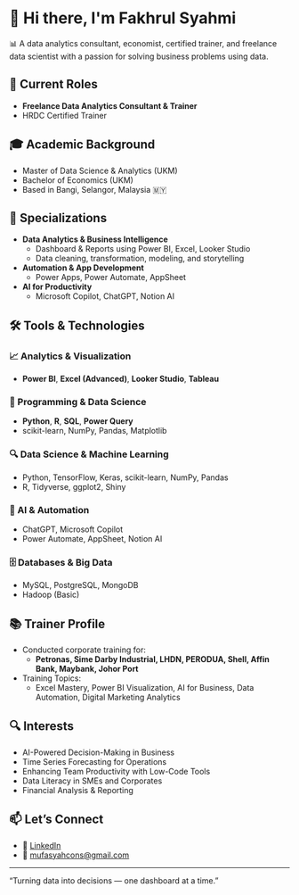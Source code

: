 # 👋 Hi there, I'm Fakhrul Syahmi

📊 A data analytics consultant, economist, certified trainer, and freelance data scientist with a passion for solving business problems using data.

## 💼 Current Roles
- **Freelance Data Analytics Consultant & Trainer**
- HRDC Certified Trainer

## 🎓 Academic Background
- Master of Data Science & Analytics (UKM)
- Bachelor of Economics (UKM)
- Based in Bangi, Selangor, Malaysia 🇲🇾

## 🚀 Specializations
- **Data Analytics & Business Intelligence**
  - Dashboard & Reports using Power BI, Excel, Looker Studio
  - Data cleaning, transformation, modeling, and storytelling
- **Automation & App Development**
  - Power Apps, Power Automate, AppSheet
- **AI for Productivity**
  - Microsoft Copilot, ChatGPT, Notion AI

## 🛠️ Tools & Technologies

### 📈 Analytics & Visualization
- **Power BI**, **Excel (Advanced)**, **Looker Studio**, **Tableau**

### 🐍 Programming & Data Science
- **Python**, **R**, **SQL**, **Power Query**
- scikit-learn, NumPy, Pandas, Matplotlib

### 🔍 Data Science & Machine Learning
- Python, TensorFlow, Keras, scikit-learn, NumPy, Pandas
- R, Tidyverse, ggplot2, Shiny

### 🧠 AI & Automation
- ChatGPT, Microsoft Copilot
- Power Automate, AppSheet, Notion AI

### 🗄️ Databases & Big Data
- MySQL, PostgreSQL, MongoDB
- Hadoop (Basic)

## 📚 Trainer Profile
- Conducted corporate training for:
  - **Petronas, Sime Darby Industrial, LHDN, PERODUA, Shell, Affin Bank, Maybank, Johor Port**
- Training Topics:
  - Excel Mastery, Power BI Visualization, AI for Business, Data Automation, Digital Marketing Analytics

## 🔍 Interests
- AI-Powered Decision-Making in Business
- Time Series Forecasting for Operations
- Enhancing Team Productivity with Low-Code Tools
- Data Literacy in SMEs and Corporates
- Financial Analysis & Reporting

## 📫 Let’s Connect
- 🔗 [LinkedIn](https://www.linkedin.com/in/fakhrul-syahmi-799730136/)
- 📧 mufasyahcons@gmail.com

---
“Turning data into decisions — one dashboard at a time.”
